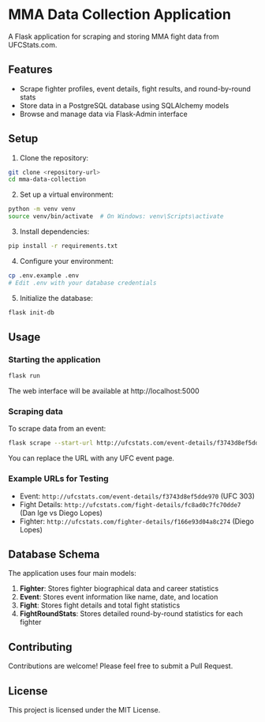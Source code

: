 # MMA Data Collection Application

A Flask application for scraping and storing MMA fight data from UFCStats.com.

## Features

- Scrape fighter profiles, event details, fight results, and round-by-round stats
- Store data in a PostgreSQL database using SQLAlchemy models
- Browse and manage data via Flask-Admin interface

## Setup

1. Clone the repository:
```bash
git clone <repository-url>
cd mma-data-collection
```

2. Set up a virtual environment:
```bash
python -m venv venv
source venv/bin/activate  # On Windows: venv\Scripts\activate
```

3. Install dependencies:
```bash
pip install -r requirements.txt
```

4. Configure your environment:
```bash
cp .env.example .env
# Edit .env with your database credentials
```

5. Initialize the database:
```bash
flask init-db
```

## Usage

### Starting the application

```bash
flask run
```

The web interface will be available at http://localhost:5000

### Scraping data

To scrape data from an event:

```bash
flask scrape --start-url http://ufcstats.com/event-details/f3743d8ef5dde970
```

You can replace the URL with any UFC event page.

### Example URLs for Testing

- Event: `http://ufcstats.com/event-details/f3743d8ef5dde970` (UFC 303)
- Fight Details: `http://ufcstats.com/fight-details/fc8ad0c7fc70dde7` (Dan Ige vs Diego Lopes)
- Fighter: `http://ufcstats.com/fighter-details/f166e93d04a8c274` (Diego Lopes)

## Database Schema

The application uses four main models:

1. **Fighter**: Stores fighter biographical data and career statistics
2. **Event**: Stores event information like name, date, and location
3. **Fight**: Stores fight details and total fight statistics
4. **FightRoundStats**: Stores detailed round-by-round statistics for each fighter

## Contributing

Contributions are welcome! Please feel free to submit a Pull Request.

## License

This project is licensed under the MIT License. 